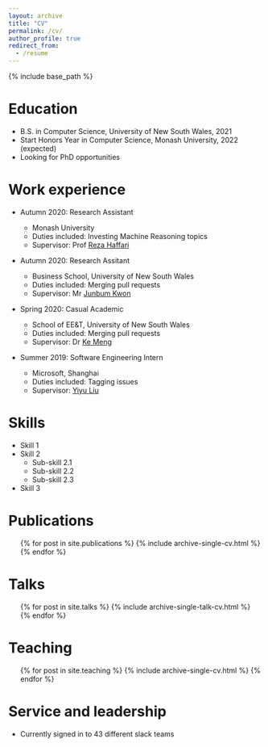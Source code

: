 ```yaml
---
layout: archive
title: "CV"
permalink: /cv/
author_profile: true
redirect_from:
  - /resume
---
```


{% include base_path %}

Education
======
* B.S. in Computer Science, University of New South Wales, 2021
* Start Honors Year in Computer Science, Monash University, 2022 (expected)
* Looking for PhD opportunities

Work experience
======
* Autumn 2020: Research Assistant
  * Monash University
  * Duties included: Investing Machine Reasoning topics
  * Supervisor: Prof [Reza Haffari](http://users.monash.edu.au/~gholamrh/)

* Autumn 2020: Research Assitant
  * Business School, University of New South Wales
  * Duties included: Merging pull requests
  * Supervisor: Mr [Junbum Kwon](https://www.business.unsw.edu.au/our-people/jun-bum-kwon)

* Spring 2020: Casual Academic
  * School of EE&T, University of New South Wales
  * Duties included: Merging pull requests
  * Supervisor: Dr [Ke Meng](https://research.unsw.edu.au/people/dr-ke-meng)

* Summer 2019: Software Engineering Intern
  * Microsoft, Shanghai
  * Duties included: Tagging issues
  * Supervisor: [Yiyu Liu](<yiyli@microsoft.com>)


  
Skills
======
* Skill 1
* Skill 2
  * Sub-skill 2.1
  * Sub-skill 2.2
  * Sub-skill 2.3
* Skill 3

Publications
======
  <ul>{% for post in site.publications %}
    {% include archive-single-cv.html %}
  {% endfor %}</ul>
  
Talks
======
  <ul>{% for post in site.talks %}
    {% include archive-single-talk-cv.html %}
  {% endfor %}</ul>
  
Teaching
======
  <ul>{% for post in site.teaching %}
    {% include archive-single-cv.html %}
  {% endfor %}</ul>
  
Service and leadership
======
* Currently signed in to 43 different slack teams
